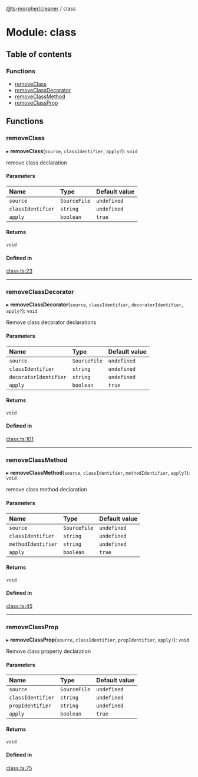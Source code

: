 [@ts-morpher/cleaner](../README.md) / class

# Module: class

## Table of contents

### Functions

- [removeClass](class.md#removeclass)
- [removeClassDecorator](class.md#removeclassdecorator)
- [removeClassMethod](class.md#removeclassmethod)
- [removeClassProp](class.md#removeclassprop)

## Functions

### removeClass

▸ **removeClass**(`source`, `classIdentifier`, `apply?`): `void`

remove class declaration

#### Parameters

| Name | Type | Default value |
| :------ | :------ | :------ |
| `source` | `SourceFile` | `undefined` |
| `classIdentifier` | `string` | `undefined` |
| `apply` | `boolean` | `true` |

#### Returns

`void`

#### Defined in

[class.ts:23](https://github.com/linbudu599/morpher/blob/4a52d4d/packages/cleaner/src/class.ts#L23)

___

### removeClassDecorator

▸ **removeClassDecorator**(`source`, `classIdentifier`, `decoratorIdentifier`, `apply?`): `void`

Remove class decorator declarations

#### Parameters

| Name | Type | Default value |
| :------ | :------ | :------ |
| `source` | `SourceFile` | `undefined` |
| `classIdentifier` | `string` | `undefined` |
| `decoratorIdentifier` | `string` | `undefined` |
| `apply` | `boolean` | `true` |

#### Returns

`void`

#### Defined in

[class.ts:101](https://github.com/linbudu599/morpher/blob/4a52d4d/packages/cleaner/src/class.ts#L101)

___

### removeClassMethod

▸ **removeClassMethod**(`source`, `classIdentifier`, `methodIdentifier`, `apply?`): `void`

remove class method declaration

#### Parameters

| Name | Type | Default value |
| :------ | :------ | :------ |
| `source` | `SourceFile` | `undefined` |
| `classIdentifier` | `string` | `undefined` |
| `methodIdentifier` | `string` | `undefined` |
| `apply` | `boolean` | `true` |

#### Returns

`void`

#### Defined in

[class.ts:45](https://github.com/linbudu599/morpher/blob/4a52d4d/packages/cleaner/src/class.ts#L45)

___

### removeClassProp

▸ **removeClassProp**(`source`, `classIdentifier`, `propIdentifier`, `apply?`): `void`

Remove class property declaration

#### Parameters

| Name | Type | Default value |
| :------ | :------ | :------ |
| `source` | `SourceFile` | `undefined` |
| `classIdentifier` | `string` | `undefined` |
| `propIdentifier` | `string` | `undefined` |
| `apply` | `boolean` | `true` |

#### Returns

`void`

#### Defined in

[class.ts:75](https://github.com/linbudu599/morpher/blob/4a52d4d/packages/cleaner/src/class.ts#L75)

